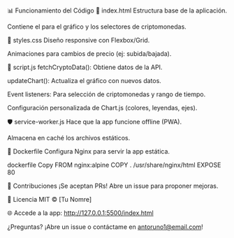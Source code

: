 📊 Funcionamiento del Código
📄 index.html
Estructura base de la aplicación.

Contiene el <canvas> para el gráfico y los selectores de criptomonedas.

🎨 styles.css
Diseño responsive con Flexbox/Grid.

Animaciones para cambios de precio (ej: subida/bajada).

📜 script.js
fetchCryptoData(): Obtiene datos de la API.

updateChart(): Actualiza el gráfico con nuevos datos.

Event listeners: Para selección de criptomonedas y rango de tiempo.

Configuración personalizada de Chart.js (colores, leyendas, ejes).

🛡️ service-worker.js
Hace que la app funcione offline (PWA).

Almacena en caché los archivos estáticos.

🐳 Dockerfile
Configura Nginx para servir la app estática.

dockerfile
Copy
FROM nginx:alpine
COPY . /usr/share/nginx/html
EXPOSE 80

🤝 Contribuciones
¡Se aceptan PRs! Abre un issue para proponer mejoras.

📜 Licencia
MIT © [Tu Nomre]

🌐 Accede a la app: http://127.0.0.1:5500/index.html

¿Preguntas? ¡Abre un issue o contáctame en antoruno1@email.com!